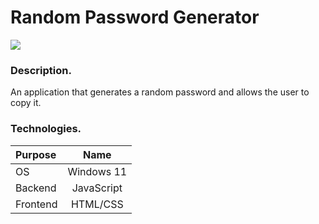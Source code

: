 # Random Password Generator

![](https://img.shields.io/badge/Development:-complete-green)

### Description.

An application that generates a random password and allows the user to copy it.

### Technologies.

| **Purpose** |  **Name**  |
| :---------- | :--------: |
| OS          | Windows 11 |
| Backend     | JavaScript |
| Frontend    |  HTML/CSS  |
